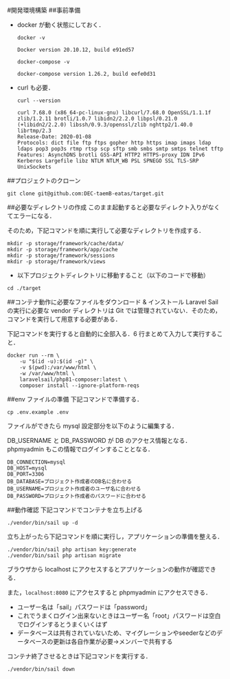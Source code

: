 #開発環境構築
##事前準備
* docker が動く状態にしておく．
  ```
  docker -v

  Docker version 20.10.12, build e91ed57

  docker-compose -v

  docker-compose version 1.26.2, build eefe0d31
  ```

* curl も必要．

  ```
  curl --version

  curl 7.68.0 (x86_64-pc-linux-gnu) libcurl/7.68.0 OpenSSL/1.1.1f zlib/1.2.11 brotli/1.0.7 libidn2/2.2.0 libpsl/0.21.0 (+libidn2/2.2.0) libssh/0.9.3/openssl/zlib nghttp2/1.40.0 librtmp/2.3
  Release-Date: 2020-01-08
  Protocols: dict file ftp ftps gopher http https imap imaps ldap ldaps pop3 pop3s rtmp rtsp scp sftp smb smbs smtp smtps telnet tftp
  Features: AsynchDNS brotli GSS-API HTTP2 HTTPS-proxy IDN IPv6 Kerberos Largefile libz NTLM NTLM_WB PSL SPNEGO SSL TLS-SRP UnixSockets
  ```

##プロジェクトのクローン
```
git clone git@github.com:DEC-taemB-eatas/target.git
```

##必要なディレクトリの作成
このまま起動すると必要なディレクト入りがなくてエラーになる．

そのため，下記コマンドを順に実行して必要なディレクトリを作成する．
```
mkdir -p storage/framework/cache/data/
mkdir -p storage/framework/app/cache
mkdir -p storage/framework/sessions
mkdir -p storage/framework/views
```

* 以下プロジェクトディレクトリに移動すること（以下のコードで移動）
```
cd ./target
```

##コンテナ動作に必要なファイルをダウンロード & インストール
Laravel Sail の実行に必要な vendor ディレクトリは Git では管理されていない．そのため，コマンドを実行して用意する必要がある．

下記コマンドを実行すると自動的に全部入る．6 行まとめて入力して実行すること．

```
docker run --rm \
    -u "$(id -u):$(id -g)" \
    -v $(pwd):/var/www/html \
    -w /var/www/html \
    laravelsail/php81-composer:latest \
    composer install --ignore-platform-reqs
```
##env ファイルの準備
下記コマンドで準備する．
```
cp .env.example .env
```
ファイルができたら mysql 設定部分を以下のように編集する．

DB_USERNAME と DB_PASSWORD が DB のアクセス情報となる．phpmyadmin もこの情報でログインすることとなる．
```
DB_CONNECTION=mysql
DB_HOST=mysql
DB_PORT=3306
DB_DATABASE=プロジェクト作成者のDB名に合わせる
DB_USERNAME=プロジェクト作成者のユーザ名に合わせる
DB_PASSWORD=プロジェクト作成者のパスワードに合わせる
```
##動作確認
下記コマンドでコンテナを立ち上げる

```
./vendor/bin/sail up -d
```
立ち上がったら下記コマンドを順に実行し，アプリケーションの準備を整える．
```
./vendor/bin/sail php artisan key:generate
./vendor/bin/sail php artisan migrate
```
ブラウザから localhost にアクセスするとアプリケーションの動作が確認できる．

また，```localhost:8080``` にアクセスすると phpmyadmin にアクセスできる．

* ユーザー名は「sail」パスワードは「password」
* これでうまくログイン出来ないときはユーザー名「root」パスワードは空白でログインするとうまくいくはず
* データベースは共有されていないため、マイグレーションやseederなどのデータベースの更新は各自作業が必要→メンバーで共有する

コンテナ終了させるときは下記コマンドを実行する．

```
./vendor/bin/sail down
```
